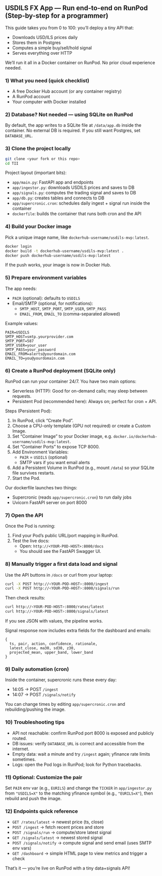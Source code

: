 ## USDILS FX App — Run end-to-end on RunPod (Step-by-step for a programmer)

This guide takes you from 0 to 100: you’ll deploy a tiny API that:
- Downloads USD/ILS prices daily
- Stores them in Postgres
- Computes a simple buy/sell/hold signal
- Serves everything over HTTP

We’ll run it all in a Docker container on RunPod. No prior cloud experience needed.

### 1) What you need (quick checklist)
- A free Docker Hub account (or any container registry)
- A RunPod account
- Your computer with Docker installed

### 2) Database? Not needed — using SQLite on RunPod
By default, the app writes to a SQLite file at `/data/app.db` inside the container.
No external DB is required. If you still want Postgres, set `DATABASE_URL`.

### 3) Clone the project locally
```bash
git clone <your fork or this repo>
cd TII
```

Project layout (important bits):
- `app/main.py`: FastAPI app and endpoints
- `app/ingestor.py`: downloads USDILS prices and saves to DB
- `app/signals.py`: computes the trading signal and saves to DB
- `app/db.py`: creates tables and connects to DB
- `app/supercronic.cron`: schedules daily ingest + signal run inside the container
- `dockerfile`: builds the container that runs both cron and the API

### 4) Build your Docker image
Pick a unique image name, like `dockerhub-username/usdils-mvp:latest`.

```bash
docker login
docker build -t dockerhub-username/usdils-mvp:latest .
docker push dockerhub-username/usdils-mvp:latest
```

If the push works, your image is now in Docker Hub.

### 5) Prepare environment variables
The app needs:
- `PAIR` (optional): defaults to `USDILS`
- Email/SMTP (optional, for notifications):
  - `SMTP_HOST`, `SMTP_PORT`, `SMTP_USER`, `SMTP_PASS`
  - `EMAIL_FROM`, `EMAIL_TO` (comma-separated allowed)

Example values:
```
PAIR=USDILS
SMTP_HOST=smtp.yourprovider.com
SMTP_PORT=587
SMTP_USER=your_user
SMTP_PASS=your_password
EMAIL_FROM=alerts@yourdomain.com
EMAIL_TO=you@yourdomain.com
```

### 6) Create a RunPod deployment (SQLite only)
RunPod can run your container 24/7. You have two main options:

- Serverless (HTTP): Good for on-demand calls; may sleep between requests.
- Persistent Pod (recommended here): Always on; perfect for cron + API.

Steps (Persistent Pod):
1. In RunPod, click “Create Pod”.
2. Choose a CPU-only template (GPU not required) or create a Custom Image.
3. Set “Container Image” to your Docker image, e.g. `docker.io/dockerhub-username/usdils-mvp:latest`.
4. Set “Container Ports” to expose TCP 8000.
5. Add Environment Variables:
   - `PAIR` = `USDILS` (optional)
   - SMTP vars if you want email alerts
6. Add a Persistent Volume in RunPod (e.g., mount `/data`) so your SQLite file survives restarts.
7. Start the Pod.

Our dockerfile launches two things:
- Supercronic (reads `app/supercronic.cron`) to run daily jobs
- Uvicorn FastAPI server on port 8000

### 7) Open the API
Once the Pod is running:
1. Find your Pod’s public URL/port mapping in RunPod.
2. Test the live docs:
   - Open: `http://<YOUR-POD-HOST>:8000/docs`
   - You should see the FastAPI Swagger UI.

### 8) Manually trigger a first data load and signal
Use the API buttons in `/docs` or curl from your laptop:
```bash
curl -X POST http://<YOUR-POD-HOST>:8000/ingest
curl -X POST http://<YOUR-POD-HOST>:8000/signals/run
```

Then check results:
```bash
curl http://<YOUR-POD-HOST>:8000/rates/latest
curl http://<YOUR-POD-HOST>:8000/signals/latest
```

If you see JSON with values, the pipeline works.

Signal response now includes extra fields for the dashboard and emails:
```
{
  ts, pair, action, confidence, rationale,
  latest_close, ma30, sd30, z30,
  projected_mean, upper_band, lower_band
}
```

### 9) Daily automation (cron)
Inside the container, supercronic runs these every day:
- 14:05 → POST `/ingest`
- 14:07 → POST `/signals/notify`

You can change times by editing `app/supercronic.cron` and rebuilding/pushing the image.

### 10) Troubleshooting tips
- API not reachable: confirm RunPod port 8000 is exposed and publicly routed.
- DB issues: verify `DATABASE_URL` is correct and accessible from the internet.
- Empty data: wait a minute and try `/ingest` again; yfinance rate limits sometimes.
- Logs: open the Pod logs in RunPod; look for Python tracebacks.

### 11) Optional: Customize the pair
Set `PAIR` env var (e.g., `EURILS`) and change the `TICKER` in `app/ingestor.py`
from `"USDILS=X"` to the matching yfinance symbol (e.g., `"EURILS=X"`), then rebuild
and push the image.

### 12) Endpoints quick reference
- `GET /rates/latest` → newest price (ts, close)
- `POST /ingest` → fetch recent prices and store
- `POST /signals/run` → compute/store latest signal
- `GET /signals/latest` → newest stored signal
- `POST /signals/notify` → compute signal and send email (uses SMTP env vars)
- `GET /dashboard` → simple HTML page to view metrics and trigger a check

That’s it — you’re live on RunPod with a tiny data+signals API!


